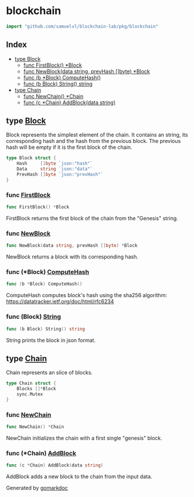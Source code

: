 <!-- Code generated by gomarkdoc. DO NOT EDIT -->

# blockchain

```go
import "github.com/samuelvl/blockchain-lab/pkg/blockchain"
```

## Index

- [type Block](<#type-block>)
  - [func FirstBlock() *Block](<#func-firstblock>)
  - [func NewBlock(data string, prevHash []byte) *Block](<#func-newblock>)
  - [func (b *Block) ComputeHash()](<#func-block-computehash>)
  - [func (b Block) String() string](<#func-block-string>)
- [type Chain](<#type-chain>)
  - [func NewChain() *Chain](<#func-newchain>)
  - [func (c *Chain) AddBlock(data string)](<#func-chain-addblock>)


## type [Block](<https://github.com/samuelvl/blockchain-lab/blob/main/pkg/blockchain/block.go#L12-L16>)

Block represents the simplest element of the chain\. It contains an string\, its corresponding hash and the hash from the previous block\. The previous hash will be empty if it is the first block of the chain\.

```go
type Block struct {
    Hash     []byte `json:"hash"`
    Data     string `json:"data"`
    PrevHash []byte `json:"prevHash"`
}
```

### func [FirstBlock](<https://github.com/samuelvl/blockchain-lab/blob/main/pkg/blockchain/block.go#L26>)

```go
func FirstBlock() *Block
```

FirstBlock returns the first block of the chain from the "Genesis" string\.

### func [NewBlock](<https://github.com/samuelvl/blockchain-lab/blob/main/pkg/blockchain/block.go#L19>)

```go
func NewBlock(data string, prevHash []byte) *Block
```

NewBlock returns a block with its corresponding hash\.

### func \(\*Block\) [ComputeHash](<https://github.com/samuelvl/blockchain-lab/blob/main/pkg/blockchain/block.go#L32>)

```go
func (b *Block) ComputeHash()
```

ComputeHash computes block's hash using the sha256 algorithm: https://datatracker.ietf.org/doc/html/rfc6234

### func \(Block\) [String](<https://github.com/samuelvl/blockchain-lab/blob/main/pkg/blockchain/block.go#L45>)

```go
func (b Block) String() string
```

String prints the block in json format\.

## type [Chain](<https://github.com/samuelvl/blockchain-lab/blob/main/pkg/blockchain/chain.go#L6-L9>)

Chain represents an slice of blocks\.

```go
type Chain struct {
    Blocks []*Block
    sync.Mutex
}
```

### func [NewChain](<https://github.com/samuelvl/blockchain-lab/blob/main/pkg/blockchain/chain.go#L12>)

```go
func NewChain() *Chain
```

NewChain initializes the chain with a first single "genesis" block\.

### func \(\*Chain\) [AddBlock](<https://github.com/samuelvl/blockchain-lab/blob/main/pkg/blockchain/chain.go#L20>)

```go
func (c *Chain) AddBlock(data string)
```

AddBlock adds a new block to the chain from the input data\.



Generated by [gomarkdoc](<https://github.com/princjef/gomarkdoc>)
